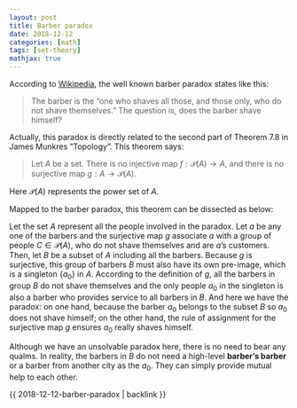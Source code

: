 ```yaml
---
layout: post
title: Barber paradox
date: 2018-12-12
categories: [math]
tags: [set-theory]
mathjax: true
---
```


According to [Wikipedia](https://en.wikipedia.org/wiki/Barber_paradox?wprov=sfti1), the well known barber paradox states like this:

> The barber is the “one who shaves all those, and those only, who do not shave themselves.” The question is, does the barber shave himself?

Actually, this paradox is directly related to the second part of Theorem 7.8 in James Munkres “Topology”. This theorem says:

> Let $A$ be a set. There is no injective map $f: \mathcal{P}(A) \rightarrow A$, and there is no surjective map $g: A \rightarrow \mathcal{P}(A)$.

Here $\mathcal{P}(A)$ represents the power set of $A$.

Mapped to the barber paradox, this theorem can be dissected as below:

Let the set $A$ represent all the people involved in the paradox. Let $a$ be any one of the barbers and the surjective map $g$ associate $a$ with a group of people $C \in \mathcal{P}(A)$, who do not shave themselves and are $a$’s customers. Then, let $B$ be a subset of $A$ including all the barbers. Because $g$ is surjective, this group of barbers $B$ must also have its own pre-image, which is a singleton $\{a_0\}$ in $A$. According to the definition of $g$, all the barbers in group $B$ do not shave themselves and the only people $a_0$ in the singleton is also a barber who provides service to all barbers in $B$. And here we have the paradox: on one hand, because the barber $a_0$ belongs to the subset $B$ so $a_0$ does not shave himself; on the other hand, the rule of assignment for the surjective map $g$ ensures $a_0$ really shaves himself.

Although we have an unsolvable paradox here, there is no need to bear any qualms. In reality, the barbers in $B$ do not need a high-level **barber’s barber** or a barber from another city as the $a_0$. They can simply provide mutual help to each other.

{{ 2018-12-12-barber-paradox | backlink }}
